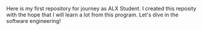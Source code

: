 Here is my first repository for journey as ALX Student. I created this reposity with the hope that I will learn a lot from this program. Let's dive in the software engineering!
